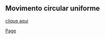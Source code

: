 ## Movimento circular uniforme

[clique aqui](mcu_ohs_Simulation.xhtml)

[Page](https://humbertocarmona.github.io/mcu/)
